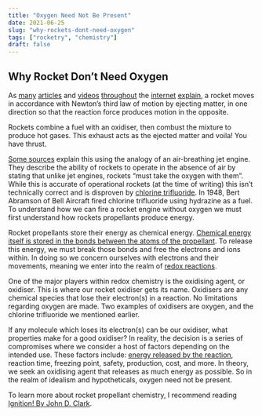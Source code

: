 ```yaml
---
title: "Oxygen Need Not Be Present"
date: 2021-06-25
slug: "why-rockets-dont-need-oxygen"
tags: ["rocketry", "chemistry"]
draft: false
---
```

## Why Rocket Don’t Need Oxygen

As [many](https://www.nasa.gov/audience/forstudents/k-4/stories/nasa-knows/what-is-a-rocket-k4.html) [articles](https://interestingengineering.com/rockets-101-how-exactly-do-rockets-work) and [videos](https://www.youtube.com/watch?v=jI-HeXhsUIg) [throughout](https://www.nasa.gov/stem-ed-resources/how-rockets-work.html) the [internet](https://www.esa.int/kids/en/learn/Technology/Rockets/How_does_a_rocket_work) [explain](https://science.howstuffworks.com/rocket.htm), a rocket moves in accordance with Newton’s third law of motion by ejecting matter, in one direction so that the reaction force produces motion in the opposite.

Rockets combine a fuel with an oxidiser, then combust the mixture to produce hot gases. This exhaust acts as the ejected matter and voila! You have thrust.

[Some sources](https://www.grc.nasa.gov/WWW/k-12/rocket/TRCRocket/practical_rocketry.html) explain this using the analogy of an air-breathing jet engine. They describe the ability of rockets to operate in the absence of air by stating that unlike jet engines, rockets “must take the oxygen with them”. While this is accurate of operational rockets (at the time of writing) this isn’t technically correct and is disproven by [chlorine trifluoride](https://pubchem.ncbi.nlm.nih.gov/compound/24637). In 1948, Bert Abramson of Bell Aircraft fired chlorine trifluoride using hydrazine as a fuel. To understand how we can fire a rocket engine without oxygen we must first understand how rockets propellants produce energy.

Rocket propellants store their energy as chemical energy. [Chemical energy itself is stored in the bonds between the atoms of the propellant](https://www.britannica.com/science/chemical-energy). To release this energy, we must break those bonds and free the electrons and ions within. In doing so we concern ourselves with electrons and their movements, meaning we enter into the realm of [redox reactions](https://chem.libretexts.org/Bookshelves/Analytical_Chemistry/Supplemental_Modules_(Analytical_Chemistry)/Electrochemistry/Redox_Chemistry/Oxidation-Reduction_Reactions). 

One of the major players within redox chemistry is the oxidising agent, or oxidiser. This is where our rocket oxidiser gets its name. Oxidisers are any chemical species that lose their electron(s) in a reaction. No limitations regarding oxygen are made. Two examples of oxidisers are oxygen, and the chlorine trifluoride we mentioned earlier.

If any molecule which loses its electron(s) can be our oxidiser, what properties make for a good oxidiser? In reality, the decision is a series of compromises where we consider a host of factors depending on the intended use. These factors include: [energy released by the reaction](https://chem.libretexts.org/Bookshelves/Organic_Chemistry/Map%3A_Organic_Chemistry_(Smith)/Chapter_06%3A_Understanding_Organic_Reactions/6.04_Bond_Dissociation_Energy), reaction time, freezing point, safety, production, cost, and more. In theory, we seek an oxidising agent that releases as much energy as possible. So in the realm of idealism and hypotheticals, oxygen need not be present.

To learn more about rocket propellant chemistry, I recommend reading [Ignition! By John D. Clark](https://library.sciencemadness.org/library/books/ignition.pdf).
